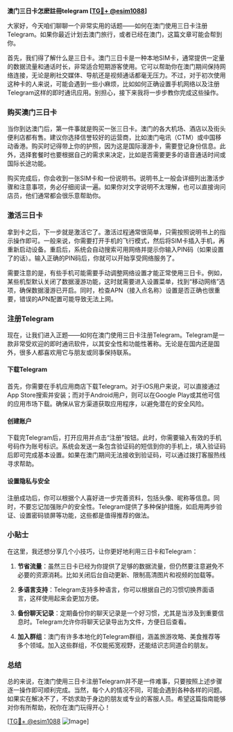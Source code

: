 **澳门三日卡怎麽註冊telegram [[TG💪+ @esim1088](https://t.me/s/esim1088)]**

大家好，今天咱们聊聊一个非常实用的话题——如何在澳门使用三日卡注册Telegram。如果你最近计划去澳门旅行，或者已经在澳门，这篇文章可能会帮到你。

首先，我们得了解什么是三日卡。澳门三日卡是一种本地SIM卡，通常提供一定量的数据流量和通话时长，非常适合短期游客使用。它可以帮助你在澳门期间保持网络连接，无论是刷社交媒体、导航还是视频通话都毫无压力。不过，对于初次使用这种卡的人来说，可能会遇到一些小麻烦，比如如何正确设置手机网络以及注册Telegram这样的即时通讯应用。别担心，接下来我将一步步教你完成这些操作。

### 购买澳门三日卡

当你到达澳门后，第一件事就是购买一张三日卡。澳门的各大机场、酒店以及街头便利店都有售。建议你选择信誉较好的运营商，比如澳门电讯（CTM）或中国移动香港。购买时记得带上你的护照，因为这是国际漫游卡，需要登记身份信息。此外，选择套餐时也要根据自己的需求来决定，比如是否需要更多的语音通话时间或国际长途功能。

购买完成后，你会收到一张SIM卡和一份说明书。说明书上一般会详细列出激活步骤和注意事项，务必仔细阅读一遍。如果你对文字说明不太理解，也可以直接询问店员，他们通常都会很乐意帮助你。

### 激活三日卡

拿到卡之后，下一步就是激活它了。激活过程通常很简单，只需按照说明书上的指示操作即可。一般来说，你需要打开手机的飞行模式，然后将SIM卡插入手机，再重新启动设备。重启后，系统会自动搜索可用网络并提示你输入PIN码（如果设置了的话）。输入正确的PIN码后，你就可以开始享受网络服务了。

需要注意的是，有些手机可能需要手动调整网络设置才能正常使用三日卡。例如，某些机型默认关闭了数据漫游功能，这时就需要进入设置菜单，找到“移动网络”选项，确保数据漫游已开启。同时，检查APN（接入点名称）设置是否正确也很重要，错误的APN配置可能导致无法上网。

### 注册Telegram

现在，让我们进入正题——如何在澳门使用三日卡注册Telegram。Telegram是一款非常受欢迎的即时通讯软件，以其安全性和功能性著称。无论是在国内还是国外，很多人都喜欢用它与朋友或同事保持联系。

#### 下载Telegram

首先，你需要在手机应用商店下载Telegram。对于iOS用户来说，可以直接通过App Store搜索并安装；而对于Android用户，则可以在Google Play或其他可信的应用市场下载。确保从官方渠道获取应用程序，以避免潜在的安全风险。

#### 创建账户

下载完Telegram后，打开应用并点击“注册”按钮。此时，你需要输入有效的手机号码作为账号标识。系统会发送一条包含验证码的短信到你的手机上，填入验证码后即可完成基本设置。如果在澳门期间无法接收到验证码，可以通过拨打客服热线寻求帮助。

#### 设置隐私与安全

注册成功后，你可以根据个人喜好进一步完善资料，包括头像、昵称等信息。同时，不要忘记加强账户的安全性。Telegram提供了多种保护措施，如启用两步验证、设置密码锁屏等功能，这些都是值得推荐的做法。

### 小贴士

在这里，我还想分享几个小技巧，让你更好地利用三日卡和Telegram：

1. **节省流量**：虽然三日卡已经为你提供了足够的数据流量，但仍然要注意避免不必要的资源消耗。比如关闭后台自动更新、限制高清图片和视频的加载等。
   
2. **多语言支持**：Telegram支持多种语言，你可以根据自己的习惯切换界面语言，这样使用起来会更加方便。

3. **备份聊天记录**：定期备份你的聊天记录是一个好习惯，尤其是当涉及到重要信息时。Telegram允许你将聊天记录导出为文件，方便日后查看。

4. **加入群组**：澳门有许多本地化的Telegram群组，涵盖旅游攻略、美食推荐等多个领域。加入这些群组，不仅能拓宽视野，还能结识志同道合的朋友。

### 总结

总的来说，在澳门使用三日卡注册Telegram并不是一件难事，只要按照上述步骤逐一操作即可顺利完成。当然，每个人的情况不同，可能会遇到各种各样的问题。如果实在解决不了，不妨求助于身边的朋友或专业的客服人员。希望这篇指南能够对你有所帮助，祝你在澳门玩得开心！

[[TG💪+ @esim1088](https://t.me/s/esim1088) ![Image](https://i.postimg.cc/4NQfJmqS/Snipaste-2025-05-13-00-14-12.png)]